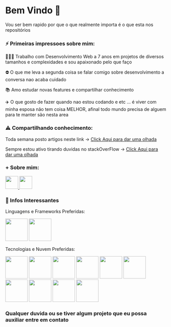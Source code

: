 # Bem Vindo 👋

Vou ser bem rapido por que o que realmente importa é o que esta nos repositórios



### ⚡ Primeiras impressoes sobre mim:


  👨🏻‍💻 Trabalho com Desenvolvimento Web a 7 anos em projetos de diversos tamanhos e complexidades e sou apaixonado pelo que faço

  ⛔️ O que me leva a segunda coisa se falar comigo sobre desenvolvimento a conversa nao acaba cuidado 

  📚 Amo estudar novas features e compartilhar conhecimento
  
  ✈️ O que gosto de fazer quando nao estou codando e etc ... é viver com minha esposa não tem coisa MELHOR, afinal todo mundo precisa de alguem para te manter são nesta area 



### ⚠️ Compartilhando conhecimento:  


  Toda semana posto artigos neste link -> <a href="https://medium.com/@LeonardoODevBack">Click Aqui para dar uma olhada</a>
  
  Sempre estou ativo tirando duvidas no stackOverFlow -> <a href="https://stackoverflow.com/users/20123037/leonardodevback?tab=profile">Click Aqui para dar uma olhada</a>
  
### + Sobre mim:
<div>
          <a href="https://br.linkedin.com/in/leonardo-bombilio-gon%C3%A7alves-415a841b7">
            <img src="https://cdn.jsdelivr.net/gh/devicons/devicon/icons/linkedin/linkedin-original.svg" width="40px"/>
          </a>
          <a href="mailto:leonardo.goncalves@reltec.com.br">
            <img src="https://user-images.githubusercontent.com/56851550/192766729-bc922757-2a7b-48f2-97bb-5c2f5f1bee44.png" width="40px"/>
          </a>
</div>

### 💬 Infos Interessantes 

Linguagens e Frameworks Preferidas:

<div>
          <img src="https://cdn.jsdelivr.net/gh/devicons/devicon/icons/csharp/csharp-plain.svg" width="70px""/>
          <img src="https://cdn.jsdelivr.net/gh/devicons/devicon/icons/dot-net/dot-net-original-wordmark.svg" width="70px"/>
</div>

Tecnologias e Nuvem Preferidas:
<div>
          <img src="https://cdn.jsdelivr.net/gh/devicons/devicon/icons/microsoftsqlserver/microsoftsqlserver-plain-wordmark.svg" width="70px"/>
          <img src="https://cdn.jsdelivr.net/gh/devicons/devicon/icons/redhat/redhat-original.svg" width="70px"/>
          <img src="https://cdn.jsdelivr.net/gh/devicons/devicon/icons/postgresql/postgresql-original.svg" width="70px"/>
          <img src="https://cdn.jsdelivr.net/gh/devicons/devicon/icons/nuget/nuget-original-wordmark.svg"  width="70px"/>
          <img src="https://cdn.jsdelivr.net/gh/devicons/devicon/icons/mongodb/mongodb-original-wordmark.svg" width="70px"/>
          <img src="https://cdn.jsdelivr.net/gh/devicons/devicon/icons/kubernetes/kubernetes-plain.svg" width="70px"/>
          <img src="https://cdn.jsdelivr.net/gh/devicons/devicon/icons/bash/bash-original.svg" width="70px"/>
          <img src="https://cdn.jsdelivr.net/gh/devicons/devicon/icons/git/git-original.svg" width="70px"/>
         <img src="https://cdn.jsdelivr.net/gh/devicons/devicon/icons/amazonwebservices/amazonwebservices-original-wordmark.svg" width="70px"/>
         <img src="https://cdn.jsdelivr.net/gh/devicons/devicon/icons/docker/docker-plain.svg" width="70px"/>
 </div>
 
 ### Qualquer duvida ou se tiver algum projeto que eu possa auxiliar entre em contato
